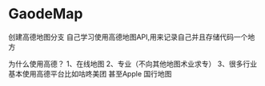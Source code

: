 # GaodeMap
创建高德地图分支
自己学习使用高德地图API,用来记录自己并且存储代码一个地方


为什么使用高德？
1、在线地图
2、专业（不向其他地图术业求专）
3、很多行业基本使用高德平台比如咕咚美团 甚至Apple 国行地图
